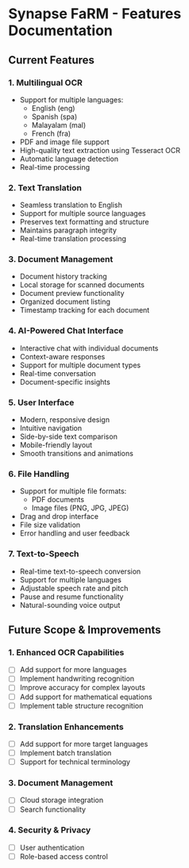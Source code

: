 # Synapse FaRM - Features Documentation

## Current Features

### 1. Multilingual OCR

- Support for multiple languages:
  - English (eng)
  - Spanish (spa)
  - Malayalam (mal)
  - French (fra)
- PDF and image file support
- High-quality text extraction using Tesseract OCR
- Automatic language detection
- Real-time processing

### 2. Text Translation

- Seamless translation to English
- Support for multiple source languages
- Preserves text formatting and structure
- Maintains paragraph integrity
- Real-time translation processing

### 3. Document Management

- Document history tracking
- Local storage for scanned documents
- Document preview functionality
- Organized document listing
- Timestamp tracking for each document

### 4. AI-Powered Chat Interface

- Interactive chat with individual documents
- Context-aware responses
- Support for multiple document types
- Real-time conversation
- Document-specific insights

### 5. User Interface

- Modern, responsive design
- Intuitive navigation
- Side-by-side text comparison
- Mobile-friendly layout
- Smooth transitions and animations

### 6. File Handling

- Support for multiple file formats:
  - PDF documents
  - Image files (PNG, JPG, JPEG)
- Drag and drop interface
- File size validation
- Error handling and user feedback

### 7. Text-to-Speech

- Real-time text-to-speech conversion
- Support for multiple languages
- Adjustable speech rate and pitch
- Pause and resume functionality
- Natural-sounding voice output

## Future Scope & Improvements

### 1. Enhanced OCR Capabilities

- [ ] Add support for more languages
- [ ] Implement handwriting recognition
- [ ] Improve accuracy for complex layouts
- [ ] Add support for mathematical equations
- [ ] Implement table structure recognition

### 2. Translation Enhancements

- [ ] Add support for more target languages
- [ ] Implement batch translation
- [ ] Support for technical terminology

### 3. Document Management

- [ ] Cloud storage integration
- [ ] Search functionality

### 4. Security & Privacy

- [ ] User authentication
- [ ] Role-based access control
